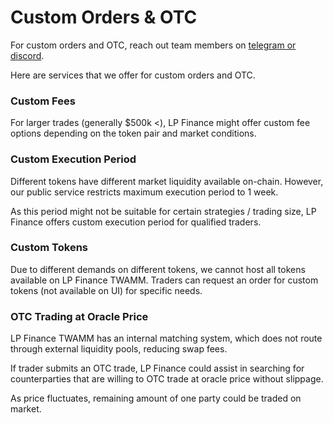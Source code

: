 # Custom Orders & OTC

For custom orders and OTC, reach out team members on [telegram or discord](../links/links.md).

Here are services that we offer for custom orders and OTC.

### **Custom Fees**

For larger trades (generally $500k <), LP Finance might offer custom fee options depending on the token pair and market conditions.

### Custom Execution Period

Different tokens have different market liquidity available on-chain. However, our public service restricts maximum execution period to 1 week.

As this period might not be suitable for certain strategies / trading size, LP Finance offers custom execution period for qualified traders.

### Custom Tokens

Due to different demands on different tokens, we cannot host all tokens available on LP Finance TWAMM. Traders can request an order for custom tokens (not available on UI) for specific needs.

### OTC Trading at Oracle Price

LP Finance TWAMM has an internal matching system, which does not route through external liquidity pools, reducing swap fees.

If trader submits an OTC trade, LP Finance could assist in searching for counterparties that are willing to OTC trade at oracle price without slippage.

As price fluctuates, remaining amount of one party could be traded on market.
